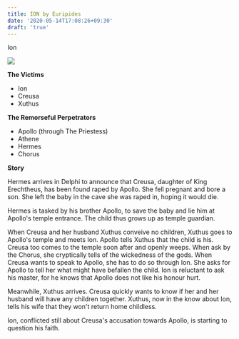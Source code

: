 ```yaml
---
title: ION by Euripides
date: '2020-05-14T17:08:26+09:30'
draft: 'true'
---
```

Ion

![](/images/uploads/ioncreusaathene.jpg)

**The Victims**

* Ion
* Creusa
* Xuthus

**The Remorseful Perpetrators**

* Apollo (through The Priestess)
* Athene
* Hermes
* Chorus

**Story**

Hermes arrives in Delphi to announce that Creusa, daughter of King Erechtheus, has been found raped by Apollo. She fell pregnant and bore a son. She left the baby in the cave she was raped in, hoping it would die.

Hermes is tasked by his brother Apollo, to save the baby and lie him at Apollo's temple entrance. The child thus grows up as temple guardian.

When Creusa and her husband Xuthus conveive no children, Xuthus goes to Apollo's temple and meets Ion. Apollo tells Xuthus that the child is his. \
Creusa too comes to the temple soon after and openly weeps. When ask by the Chorus, she cryptically tells of the wickedness of the gods. When Creusa wants to speak to Apollo, she has to do so through Ion. She asks for Apollo to tell her what might have befallen the child. Ion is reluctant to ask his master, for he knows that Apollo does not like his honour hurt.

Meanwhile, Xuthus arrives. Creusa quickly wants to know if her and her husband will have any children together. Xuthus, now in the know about Ion, tells his wife that they won't return home childless.

Ion, conflicted still about Creusa's accusation towards Apollo, is starting to question his faith.
